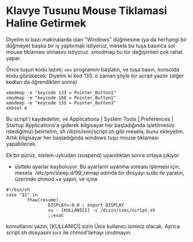 # Klavye Tusunu Mouse Tiklamasi Haline Getirmek

Diyelim ki bazı makinalarda olan "Windows" düğmesine (ya da herhangi
bir düğmeye) başka bir iş yaptırmak istiyoruz, mesela bu tuşa basınca
sol mouse tıklaması olmasını istiyoruz. xmodmap bu tür değişimleri çok
rahat yapar.

Önce tuşun kodu lazım; `xev` programını başlatın, ve tuşa basın,
konsolda kodu gözükecek. Diyelim ki kod 133, o zaman şöyle bir script
yazılır (diğer kodları da öğrendikten sonra)

```
xmodmap -e "keycode 133 = Pointer_Button1"
xmodmap -e "keycode 108 = Pointer_Button1"
xmodmap -e "keycode 135 = Pointer_Button3"
xkbset m
```

Bu script'i kaydedelim, ve Applications | System Tools | Preferences |
Startup Applications'a giderek bilgisayar her başladığında
işletilmesini istediğimizi belirtelim, sh /dizin/ismi/script.sh gibi
mesela, bunu ekleyelim. Artık bilgisayar her başladığında windows tuşu
mouse tıklaması yapabilecek.

Ek bir pürüz, sistem uykudan (suspend) uyandıktan sonra ortaya çıkıyor
- üstteki ayarlar kayboluyor. Bu ayarların uyanma sonrası işlemesi
için, mesela  /etc/pm/sleep.d/99_remap adında bir dosyayı sudo ile
yaratın, üzerinde chmod +x yapın, ve içine

```
#!/bin/sh
case "$1" in
        thaw|resume)
                DISPLAY=:0.0 ; export DISPLAY
                su - [KULLANICI] -c /dizin/ismi/script.sh
                ;;esac
```

komutlarını yazın, [KULLANIÇİ] sizin Ünix kullanıcı isminiz
olacak. Ayrıca script.sh dosyasını u+x ile chmod'lamayı unutmayın.


